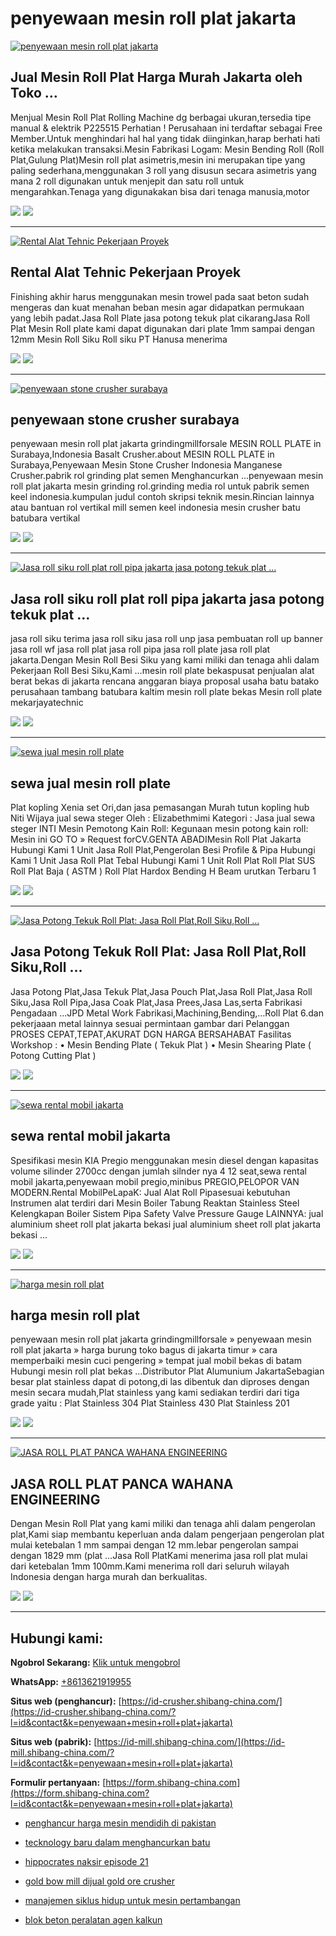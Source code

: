 # penyewaan mesin roll plat jakarta

<a href="https://swt.shibang-china.com/?l=id&img&k=penyewaan+mesin+roll+plat+jakarta" target="_blank">![penyewaan mesin roll plat jakarta](http://static.shibang-china.com/all-800x300/1113.jpg)</a>

## Jual Mesin Roll Plat Harga Murah Jakarta oleh Toko …
Menjual Mesin Roll Plat Rolling Machine dg berbagai ukuran,tersedia tipe manual & elektrik P225515 Perhatian ! Perusahaan ini terdaftar sebagai Free Member.Untuk menghindari hal hal yang tidak diinginkan,harap berhati hati ketika melakukan transaksi.Mesin Fabrikasi Logam: Mesin Bending Roll (Roll Plat,Gulung Plat)Mesin roll plat asimetris,mesin ini merupakan tipe yang paling sederhana,menggunakan 3 roll yang disusun secara asimetris yang mana 2 roll digunakan untuk menjepit dan satu roll untuk mengarahkan.Tenaga yang digunakakan bisa dari tenaga manusia,motor


<a href="https://whatsapp.shibangsoft.com/WhatsApp.php" target="_blank" title="WhatsApp">![](http://static.shibang-china.com/icon/whatsapp.png)</a> <a href="https://swt.shibang-china.com/?l=id&icon&k=penyewaan+mesin+roll+plat+jakarta" target="_blank">![](http://static.shibang-china.com/icon/chat-id.png)</a>

---

<a href="https://swt.shibang-china.com/?l=id&img&k=penyewaan+mesin+roll+plat+jakarta" target="_blank">![Rental Alat Tehnic Pekerjaan Proyek](http://static.shibang-china.com/all-800x300/334.jpg)</a>

## Rental Alat Tehnic Pekerjaan Proyek
Finishing akhir harus menggunakan mesin trowel pada saat beton sudah mengeras dan kuat menahan beban mesin agar didapatkan permukaan yang lebih padat.Jasa Roll Plate jasa potong tekuk plat cikarangJasa Roll Plat Mesin Roll plate kami dapat digunakan dari plate 1mm sampai dengan 12mm Mesin Roll Siku Roll siku PT Hanusa menerima


<a href="https://whatsapp.shibangsoft.com/WhatsApp.php" target="_blank" title="WhatsApp">![](http://static.shibang-china.com/icon/whatsapp.png)</a> <a href="https://swt.shibang-china.com/?l=id&icon&k=penyewaan+mesin+roll+plat+jakarta" target="_blank">![](http://static.shibang-china.com/icon/chat-id.png)</a>

---

<a href="https://swt.shibang-china.com/?l=id&img&k=penyewaan+mesin+roll+plat+jakarta" target="_blank">![penyewaan stone crusher surabaya](http://static.shibang-china.com/all-800x300/1375.jpg)</a>

## penyewaan stone crusher surabaya
penyewaan mesin roll plat jakarta grindingmillforsale MESIN ROLL PLATE in Surabaya,Indonesia Basalt Crusher.about MESIN ROLL PLATE in Surabaya,Penyewaan Mesin Stone Crusher Indonesia Manganese Crusher.pabrik rol grinding plat semen Menghancurkan …penyewaan mesin roll plat jakarta mesin grinding rol.grinding media rol untuk pabrik semen keel indonesia.kumpulan judul contoh skripsi teknik mesin.Rincian lainnya atau bantuan rol vertikal mill semen keel indonesia mesin crusher batu batubara vertikal


<a href="https://whatsapp.shibangsoft.com/WhatsApp.php" target="_blank" title="WhatsApp">![](http://static.shibang-china.com/icon/whatsapp.png)</a> <a href="https://swt.shibang-china.com/?l=id&icon&k=penyewaan+mesin+roll+plat+jakarta" target="_blank">![](http://static.shibang-china.com/icon/chat-id.png)</a>

---

<a href="https://swt.shibang-china.com/?l=id&img&k=penyewaan+mesin+roll+plat+jakarta" target="_blank">![Jasa roll siku roll plat roll pipa jakarta jasa potong tekuk plat …](http://static.shibang-china.com/all-800x300/939.jpg)</a>

## Jasa roll siku roll plat roll pipa jakarta jasa potong tekuk plat …
jasa roll siku terima jasa roll siku jasa roll unp jasa pembuatan roll up banner jasa roll wf jasa roll plat jasa roll pipa jasa roll plate jasa roll plat jakarta.Dengan Mesin Roll Besi Siku yang kami miliki dan tenaga ahli dalam Pekerjaan Roll Besi Siku,Kami …mesin roll plate bekaspusat penjualan alat berat bekas di jakarta rencana anggaran biaya proposal usaha batu batako perusahaan tambang batubara kaltim mesin roll plate bekas Mesin roll plate mekarjayatechnic


<a href="https://whatsapp.shibangsoft.com/WhatsApp.php" target="_blank" title="WhatsApp">![](http://static.shibang-china.com/icon/whatsapp.png)</a> <a href="https://swt.shibang-china.com/?l=id&icon&k=penyewaan+mesin+roll+plat+jakarta" target="_blank">![](http://static.shibang-china.com/icon/chat-id.png)</a>

---

<a href="https://swt.shibang-china.com/?l=id&img&k=penyewaan+mesin+roll+plat+jakarta" target="_blank">![sewa jual mesin roll plate](http://static.shibang-china.com/all-800x300/1002.jpg)</a>

## sewa jual mesin roll plate
Plat kopling Xenia set Ori,dan jasa pemasangan Murah tutun kopling hub Niti Wijaya jual sewa steger Oleh : Elizabethmimi Kategori : Jasa jual sewa steger INTI Mesin Pemotong Kain Roll: Kegunaan mesin potong kain roll: Mesin ini GO TO » Request forCV.GENTA ABADIMesin Roll Plat Jakarta Hubungi Kami 1 Unit Jasa Roll Plat,Pengerolan Besi Profile & Pipa Hubungi Kami 1 Unit Jasa Roll Plat Tebal Hubungi Kami 1 Unit Roll Plat Roll Plat SUS Roll Plat Baja ( ASTM ) Roll Plat Hardox Bending H Beam urutkan Terbaru 1


<a href="https://whatsapp.shibangsoft.com/WhatsApp.php" target="_blank" title="WhatsApp">![](http://static.shibang-china.com/icon/whatsapp.png)</a> <a href="https://swt.shibang-china.com/?l=id&icon&k=penyewaan+mesin+roll+plat+jakarta" target="_blank">![](http://static.shibang-china.com/icon/chat-id.png)</a>

---

<a href="https://swt.shibang-china.com/?l=id&img&k=penyewaan+mesin+roll+plat+jakarta" target="_blank">![Jasa Potong Tekuk Roll Plat: Jasa Roll Plat,Roll Siku,Roll …](http://static.shibang-china.com/all-800x300/1311.jpg)</a>

## Jasa Potong Tekuk Roll Plat: Jasa Roll Plat,Roll Siku,Roll …
Jasa Potong Plat,Jasa Tekuk Plat,Jasa Pouch Plat,Jasa Roll Plat,Jasa Roll Siku,Jasa Roll Pipa,Jasa Coak Plat,Jasa Prees,Jasa Las,serta Fabrikasi Pengadaan …JPD Metal Work Fabrikasi,Machining,Bending,…Roll Plat 6.dan pekerjaaan metal lainnya sesuai permintaan gambar dari Pelanggan PROSES CEPAT,TEPAT,AKURAT DGN HARGA BERSAHABAT Fasilitas Workshop : • Mesin Bending Plate ( Tekuk Plat ) • Mesin Shearing Plate ( Potong Cutting Plat )


<a href="https://whatsapp.shibangsoft.com/WhatsApp.php" target="_blank" title="WhatsApp">![](http://static.shibang-china.com/icon/whatsapp.png)</a> <a href="https://swt.shibang-china.com/?l=id&icon&k=penyewaan+mesin+roll+plat+jakarta" target="_blank">![](http://static.shibang-china.com/icon/chat-id.png)</a>

---

<a href="https://swt.shibang-china.com/?l=id&img&k=penyewaan+mesin+roll+plat+jakarta" target="_blank">![sewa rental mobil jakarta](http://static.shibang-china.com/all-800x300/458.jpg)</a>

## sewa rental mobil jakarta
Spesifikasi mesin KIA Pregio menggunakan mesin diesel dengan kapasitas volume silinder 2700cc dengan jumlah silnder nya 4 12 seat,sewa rental mobil jakarta,penyewaan mobil pregio,minibus PREGIO,PELOPOR VAN MODERN.Rental MobilPeLapaK: Jual Alat Roll Pipasesuai kebutuhan Instrumen alat terdiri dari Mesin Boiler Tabung Reaktan Stainless Steel Kelengkapan Boiler Sistem Pipa Safety Valve Pressure Gauge LAINNYA: jual aluminium sheet roll plat jakarta bekasi jual aluminium sheet roll plat jakarta bekasi …


<a href="https://whatsapp.shibangsoft.com/WhatsApp.php" target="_blank" title="WhatsApp">![](http://static.shibang-china.com/icon/whatsapp.png)</a> <a href="https://swt.shibang-china.com/?l=id&icon&k=penyewaan+mesin+roll+plat+jakarta" target="_blank">![](http://static.shibang-china.com/icon/chat-id.png)</a>

---

<a href="https://swt.shibang-china.com/?l=id&img&k=penyewaan+mesin+roll+plat+jakarta" target="_blank">![harga mesin roll plat](http://static.shibang-china.com/all-800x300/452.jpg)</a>

## harga mesin roll plat
penyewaan mesin roll plat jakarta grindingmillforsale » penyewaan mesin roll plat jakarta » harga burung toko bagus di jakarta timur » cara memperbaiki mesin cuci pengering » tempat jual mobil bekas di batam Hubungi mesin roll plat bekas …Distributor Plat Alumunium JakartaSebagian besar plat stainless dapat di potong,di las dibentuk dan diproses dengan mesin secara mudah,Plat stainless yang kami sediakan terdiri dari tiga grade yaitu : Plat Stainless 304 Plat Stainless 430 Plat Stainless 201


<a href="https://whatsapp.shibangsoft.com/WhatsApp.php" target="_blank" title="WhatsApp">![](http://static.shibang-china.com/icon/whatsapp.png)</a> <a href="https://swt.shibang-china.com/?l=id&icon&k=penyewaan+mesin+roll+plat+jakarta" target="_blank">![](http://static.shibang-china.com/icon/chat-id.png)</a>

---

<a href="https://swt.shibang-china.com/?l=id&img&k=penyewaan+mesin+roll+plat+jakarta" target="_blank">![JASA ROLL PLAT PANCA WAHANA ENGINEERING](http://static.shibang-china.com/all-800x300/161.jpg)</a>

## JASA ROLL PLAT PANCA WAHANA ENGINEERING
Dengan Mesin Roll Plat yang kami miliki dan tenaga ahli dalam pengerolan plat,Kami siap membantu keperluan anda dalam pengerjaan pengerolan plat mulai ketebalan 1 mm sampai dengan 12 mm.lebar pengerolan sampai dengan 1829 mm (plat …Jasa Roll PlatKami menerima jasa roll plat mulai dari ketebalan 1mm 100mm.Kami menerima roll dari seluruh wilayah Indonesia dengan harga murah dan berkualitas.


<a href="https://whatsapp.shibangsoft.com/WhatsApp.php" target="_blank" title="WhatsApp">![](http://static.shibang-china.com/icon/whatsapp.png)</a> <a href="https://swt.shibang-china.com/?l=id&icon&k=penyewaan+mesin+roll+plat+jakarta" target="_blank">![](http://static.shibang-china.com/icon/chat-id.png)</a>

---
## Hubungi kami:

**Ngobrol Sekarang:** [Klik untuk mengobrol](https://swt.shibang-china.com?l=id&contact&k=penyewaan+mesin+roll+plat+jakarta)

**WhatsApp:**  [+8613621919955](https://whatsapp.shibangsoft.com/WhatsApp.php)

**Situs web (penghancur):** [https://id-crusher.shibang-china.com/](https://id-crusher.shibang-china.com/?l=id&contact&k=penyewaan+mesin+roll+plat+jakarta)

**Situs web (pabrik):** [https://id-mill.shibang-china.com/](https://id-mill.shibang-china.com/?l=id&contact&k=penyewaan+mesin+roll+plat+jakarta)

**Formulir pertanyaan:** [https://form.shibang-china.com](https://form.shibang-china.com?l=id&contact&k=penyewaan+mesin+roll+plat+jakarta)

* [penghancur harga mesin mendidih di pakistan](../30/penghancur%20harga%20mesin%20mendidih%20di%20pakistan.md)

* [tecknology baru dalam menghancurkan batu](../25/tecknology%20baru%20dalam%20menghancurkan%20batu.md)

* [hippocrates naksir episode 21](../25/hippocrates%20naksir%20episode%2021.md)

* [gold bow mill dijual gold ore crusher](../17/gold%20bow%20mill%20dijual%20gold%20ore%20crusher.md)

* [manajemen siklus hidup untuk mesin pertambangan](../29/manajemen%20siklus%20hidup%20untuk%20mesin%20pertambangan.md)

* [blok beton peralatan agen kalkun](../27/blok%20beton%20peralatan%20agen%20kalkun.md)